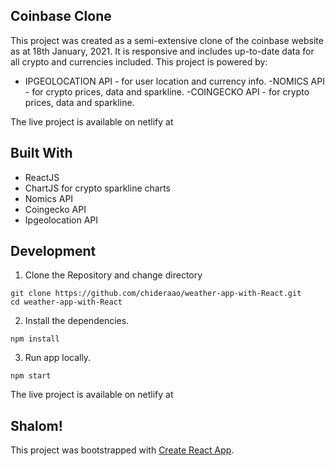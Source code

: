 ## Coinbase Clone

This project was created as a semi-extensive clone of the coinbase website as at 18th January, 2021. It is responsive and includes up-to-date data for all crypto and currencies included. This project is powered by:

- IPGEOLOCATION API - for user location and currency info.
  -NOMICS API - for crypto prices, data and sparkline.
  -COINGECKO API - for crypto prices, data and sparkline.

The live project is available on netlify at

## Built With

- ReactJS
- ChartJS for crypto sparkline charts
- Nomics API
- Coingecko API
- Ipgeolocation API

## Development

1. Clone the Repository and change directory

```
git clone https://github.com/chideraao/weather-app-with-React.git
cd weather-app-with-React
```

2. Install the dependencies.

```
npm install
```

3. Run app locally.

```
npm start
```

The live project is available on netlify at

## Shalom!

This project was bootstrapped with [Create React App](https://github.com/facebook/create-react-app).
